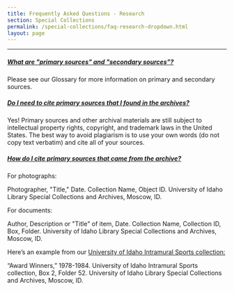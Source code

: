 ```yaml
---
title: Frequently Asked Questions - Research
section: Special Collections
permalink: /special-collections/faq-research-dropdown.html
layout: page
---
```

---

<div id="accordion">
    <div class="card mt-3 mb-2">
        <div class="card-header">
          <h5 class="mb-0">
            <a class="collapsed card-link" data-toggle="collapse" href="#collapseOne"> What are "primary sources" and "secondary sources"?
              <span class="fas fa-chevron-down "></span>
            </a>
          </h5>
        </div>
        <div id="collapseOne" class="collapse" data-parent="#accordion">
          <div class="card-body">
            <p> Please see our Glossary for more information on primary and secondary sources.</p>
          </div>
          <!--end card-body-->
        </div>
        <!--end collapse-->
      </div>
      <!--end card-->
      <div class="card mt-3 mb-2">
        <div class="card-header">
          <h5 class="mb-0">
            <a class="collapsed card-link" data-toggle="collapse" href="#collapseTwo"> Do I need to cite primary sources that I found in the archives?
              <span class="fas fa-chevron-down "></span>
            </a>
          </h5>
        </div>
        <div id="collapseTwo" class="collapse" data-parent="#accordion">
          <div class="card-body">
            <p> Yes! Primary sources and other archival materials are still subject to intellectual property rights, copyright, and trademark laws in the United States. The best way to avoid plagiarism is to use your own words (do not copy text verbatim) and cite all of your sources.</p>
          </div>
          <!--end card-body-->
        </div>
        <!--end collapse-->
      </div>
      <!--end card-->
      <div class="card mt-3 mb-2">
        <div class="card-header">
          <h5 class="mb-0">
            <a class="collapsed card-link" data-toggle="collapse" href="#collapseThree"> How do I cite primary sources that came from the archive?
              <span class="fas fa-chevron-down "></span>
            </a>
          </h5>
        </div>
        <div id="collapseThree" class="collapse" data-parent="#accordion">
          <div class="card-body">
            <p>For photographs:</p>   
            <p>Photographer, "Title," Date. Collection Name, Object ID. University of Idaho Library Special Collections and Archives, Moscow, ID.</p>
            <p>For documents:</p>
            <p>Author, Description or "Title" of item, Date. Collection Name, Collection ID, Box, Folder. University of Idaho Library Special Collections and Archives, Moscow, ID.</p>
            <p>Here’s an example from our <a href="https://archiveswest.orbiscascade.org/ark:80444/xv497281">University of Idaho Intramural Sports collection:</a>
            <p>“Award Winners,” 1978-1984. University of Idaho Intramural Sports collection, Box 2, Folder 52. University of Idaho Library Special Collections and Archives, Moscow, ID. </p>
          </div>
          <!--end card-body-->
        </div>
        <!--end collapse-->
      </div>
      <!--end card-->
    </div>
    <!--end accordion-->
  </div>
</div>

